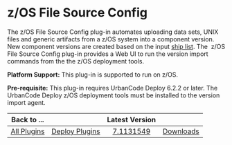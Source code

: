
z/OS File Source Config
=======================


The z/OS File Source Config plug-in automates uploading data sets, UNIX files and generic artifacts from a z/OS system 
into a component version. New component versions are created based on the input [ship 
list](http://www.ibm.com/support/knowledgecenter/SS4GSP_6.2.2/com.ibm.udeploy.doc/topics/zos_shiplistfiles.html). The  
z/OS File Source Config plug-in provides a Web UI to run the version import commands from the the z/OS deployment tools.



**Platform Support:** This plug-in is supported to run on z/OS.


**Pre-requisite:** This plug-in requires UrbanCode 
Deploy 6.2.2 or later.  The UrbanCode Deploy z/OS deployment tools must be installed to the version import agent. 




|Back to ...||Latest Version||
| :---: | :---: | :---: | :---: |
|[All Plugins](../../index.md)|[Deploy Plugins](../README.md)|[7.1131549]()|[Downloads](downloads.md)|
